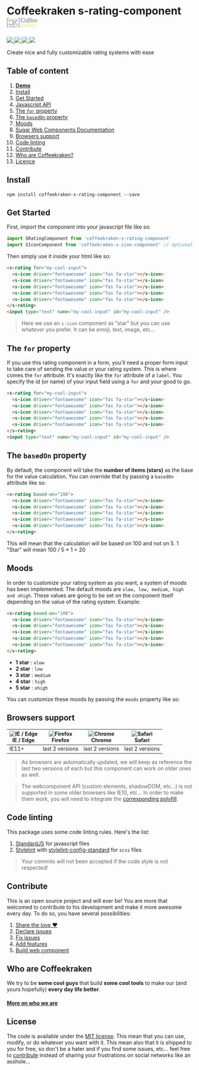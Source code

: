 # Coffeekraken s-rating-component <img src=".resources/coffeekraken-logo.jpg" height="25px" />

<p>
	<!-- <a href="https://travis-ci.org/coffeekraken-s-rating-component">
		<img src="https://img.shields.io/travis/coffeekraken-s-rating-component.svg?style=flat-square" />
	</a> -->
	<a href="https://www.npmjs.com/package/coffeekraken-s-rating-component">
		<img src="https://img.shields.io/npm/v/coffeekraken-s-rating-component.svg?style=flat-square" />
	</a>
	<a href="https://github.com/coffeekraken-s-rating-component/blob/master/LICENSE.txt">
		<img src="https://img.shields.io/npm/l/coffeekraken-s-rating-component.svg?style=flat-square" />
	</a>
	<!-- <a href="https://github.com/coffeekraken-s-rating-component">
		<img src="https://img.shields.io/npm/dt/coffeekraken-s-rating-component.svg?style=flat-square" />
	</a>
	<a href="https://github.com/coffeekraken-s-rating-component">
		<img src="https://img.shields.io/github/forks/coffeekraken-s-rating-component.svg?style=social&label=Fork&style=flat-square" />
	</a>
	<a href="https://github.com/coffeekraken-s-rating-component">
		<img src="https://img.shields.io/github/stars/coffeekraken-s-rating-component.svg?style=social&label=Star&style=flat-square" />
	</a> -->
	<a href="https://twitter.com/coffeekrakenio">
		<img src="https://img.shields.io/twitter/url/http/coffeekrakenio.svg?style=social&style=flat-square" />
	</a>
	<a href="http://coffeekraken.io">
		<img src="https://img.shields.io/twitter/url/http/shields.io.svg?style=flat-square&label=coffeekraken.io&colorB=f2bc2b&style=flat-square" />
	</a>
</p>

<p class="lead">Create nice and fully customizable rating systems with ease</p>

## Table of content

1. **[Demo](http://components.coffeekraken.io/app/s-rating-component)**
2. [Install](#readme-install)
3. [Get Started](#readme-get-started)
4. [Javascript API](doc/js)
5. [The `for` property](#readme-for)
6. [The `basedOn` property](#readme-based-on)
7. [Moods](#readme-moods)
8. [Sugar Web Components Documentation](https://github.com/coffeekraken/sugar/blob/master/doc/webcomponent.md)
9. [Browsers support](#readme-browsers-support)
10. [Code linting](#readme-code-linting)
11. [Contribute](#readme-contribute)
12. [Who are Coffeekraken?](#readme-who-are-coffeekraken)
13. [Licence](#readme-license)

<a name="readme-install"></a>
## Install

```
npm install coffeekraken-s-rating-component --save
```

<a name="readme-get-started"></a>
## Get Started

First, import the component into your javascript file like so:

```js
import SRatingComponent from 'coffeekraken-s-rating-component'
import SIconComponent from 'coffeekraken-s-icon-component' // optional but used in the demo
```

Then simply use it inside your html like so:

```html
<s-rating for="my-cool-input">
  <s-icon driver="fontawesome" icon="fas fa-star"></s-icon>
  <s-icon driver="fontawesome" icon="fas fa-star"></s-icon>
  <s-icon driver="fontawesome" icon="fas fa-star"></s-icon>
  <s-icon driver="fontawesome" icon="fas fa-star"></s-icon>
  <s-icon driver="fontawesome" icon="fas fa-star"></s-icon>
</s-rating>
<input type="text" name="my-cool-input" id="my-cool-input" />
```

> Here we use an `s-icon` component as "star" but you can use whatever you prefer. It can be emoji, text, image, etc...

<a id="readme-for"></a>
## The `for` property

If you use this rating component in a form, you'll need a proper form input to take care of sending the value or your rating system.
This is where comes the `for` attribute. It's exactly like the `for` attribute of a `label`. You specify the id (or name) of your input field using a `for` and your good to go.

```html
<s-rating for="my-cool-input">
  <s-icon driver="fontawesome" icon="fas fa-star"></s-icon>
  <s-icon driver="fontawesome" icon="fas fa-star"></s-icon>
  <s-icon driver="fontawesome" icon="fas fa-star"></s-icon>
  <s-icon driver="fontawesome" icon="fas fa-star"></s-icon>
  <s-icon driver="fontawesome" icon="fas fa-star"></s-icon>
</s-rating>
<input type="text" name="my-cool-input" id="my-cool-input" />
```

<a id="readme-based-on"></a>
## The `basedOn` property

By default, the component will take the **number of items (stars)** as the base for the value calculation. You can override that by passing a `basedOn` attribute like so:

```html
<s-rating based-on="100">
  <s-icon driver="fontawesome" icon="fas fa-star"></s-icon>
  <s-icon driver="fontawesome" icon="fas fa-star"></s-icon>
  <s-icon driver="fontawesome" icon="fas fa-star"></s-icon>
  <s-icon driver="fontawesome" icon="fas fa-star"></s-icon>
  <s-icon driver="fontawesome" icon="fas fa-star"></s-icon>
</s-rating>
```

This will mean that the calculation will be based on 100 and not on 5. 1 "Star" will mean 100 / 5 * 1 = 20

<a id="readme-moods"></a>
## Moods

In order to customize your rating system as you want, a system of moods has been implemented.
The default moods are `xlow, low, medium, high and xhigh`.
These values are going to be set on the component itself depending on the value of the rating system.
Example:

```html
<s-rating based-on="100">
  <s-icon driver="fontawesome" icon="fas fa-star"></s-icon>
  <s-icon driver="fontawesome" icon="fas fa-star"></s-icon>
  <s-icon driver="fontawesome" icon="fas fa-star"></s-icon>
  <s-icon driver="fontawesome" icon="fas fa-star"></s-icon>
  <s-icon driver="fontawesome" icon="fas fa-star"></s-icon>
</s-rating>
```

- **1 star** : `xlow`
- **2 star** : `low`
- **3 star** : `medium`
- **4 star** : `high`
- **5 star** : `xhigh`

You can customize these moods by passing the `moods` property like so:

<s-rating moods="['hello','world','universe']">
  <!-- etc... -->
</s-rating>

<a id="readme-browsers-support"></a>
## Browsers support

| <img src="https://raw.githubusercontent.com/godban/browsers-support-badges/master/src/images/edge.png" alt="IE / Edge" width="16px" height="16px" /></br>IE / Edge | <img src="https://raw.githubusercontent.com/godban/browsers-support-badges/master/src/images/firefox.png" alt="Firefox" width="16px" height="16px" /></br>Firefox | <img src="https://raw.githubusercontent.com/godban/browsers-support-badges/master/src/images/chrome.png" alt="Chrome" width="16px" height="16px" /></br>Chrome | <img src="https://raw.githubusercontent.com/godban/browsers-support-badges/master/src/images/safari.png" alt="Safari" width="16px" height="16px" /></br>Safari |
| --------- | --------- | --------- | --------- |
| IE11+ | last 2 versions| last 2 versions| last 2 versions

> As browsers are automatically updated, we will keep as reference the last two versions of each but this component can work on older ones as well.

> The webcomponent API (custom elements, shadowDOM, etc...) is not supported in some older browsers like IE10, etc... In order to make them work, you will need to integrate the [corresponding polyfill](https://www.webcomponents.org/polyfills).

<a id="readme-code-linting"></a>
##  Code linting

This package uses some code linting rules. Here's the list:

1. [StandardJS](https://standardjs.com/) for javascript files
2. [Stylelint](https://github.com/stylelint/stylelint) with [stylelint-config-standard](https://github.com/stylelint/stylelint-config-standard) for `scss` files

> Your commits will not been accepted if the code style is not respected!

<a id="readme-contribute"></a>
## Contribute

This is an open source project and will ever be! You are more that welcomed to contribute to his development and make it more awesome every day.
To do so, you have several possibilities:

1. [Share the love ❤️](https://github.com/Coffeekraken/coffeekraken/blob/master/contribute.md#contribute-share-the-love)
2. [Declare issues](https://github.com/Coffeekraken/coffeekraken/blob/master/contribute.md#contribute-declare-issues)
3. [Fix issues](https://github.com/Coffeekraken/coffeekraken/blob/master/contribute.md#contribute-fix-issues)
4. [Add features](https://github.com/Coffeekraken/coffeekraken/blob/master/contribute.md#contribute-add-features)
5. [Build web component](https://github.com/Coffeekraken/coffeekraken/blob/master/contribute.md#contribute-build-web-component)

<a id="readme-who-are-coffeekraken"></a>
## Who are Coffeekraken

We try to be **some cool guys** that build **some cool tools** to make our (and yours hopefully) **every day life better**.  

#### [More on who we are](https://github.com/Coffeekraken/coffeekraken/blob/master/who-are-we.md)

<a id="readme-license"></a>
## License

The code is available under the [MIT license](LICENSE.txt). This mean that you can use, modify, or do whatever you want with it. This mean also that it is shipped to you for free, so don't be a hater and if you find some issues, etc... feel free to [contribute](https://github.com/Coffeekraken/coffeekraken/blob/master/contribute.md) instead of sharing your frustrations on social networks like an asshole...
